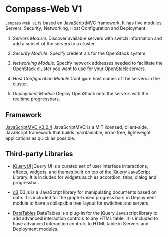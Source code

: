 Compass-Web V1
===========

`Compass-Web V1` is based on [JavaScriptMVC](http://v32.javascriptmvc.com/) framework. It has five modules: Servers, Security, Networking, Host Configuration and Deployment.

 1. *Servers Module*. Discover available servers with switch information and add a subset of the servers to a cluster.

 2. *Security Module*. Specify credentials for the OpenStack system.

 3. *Networking Module*. Specify network addresses needed to facilitate the OpenStack cluster you want to use for your OpenStack servers.

 4. *Host Configuration Module* Configure host names of the servers in the cluster.

 5. *Deployment Module* Deploy OpenStack onto the servers with the realtime progressbars.


Framework
---------
[JavaScriptMVC v3.2.4](http://v32.javascriptmvc.com/)
JavaScriptMVC is a MIT licensed, client-side, JavaScript framework that builds maintainable, error-free, lightweight applications as quick as possible.

Third-party Libraries
---------------------
 * [jQueryUI](http://jqueryui.com/)
  jQuery UI is a curated set of user interface interactions, effects, widgets, and themes built on top of the jQuery JavaScript Library. It is included for widgets such as accordion, tabs, dialog and progressbar.

 * [d3](http://d3js.org/)
  D3.js is a JavaScript library for manipulating documents based on data. It is included for the graph-based progress bars in Deployment module to have a collapsible tree layout for switches and servers.

 * [DataTables](http://www.datatables.net/)
  DataTables is a plug-in for the jQuery Javascript library to add advanced interaction controls to any HTML table. It is included to have advanced interaction controls to HTML table in Servers and Deployment modules.
